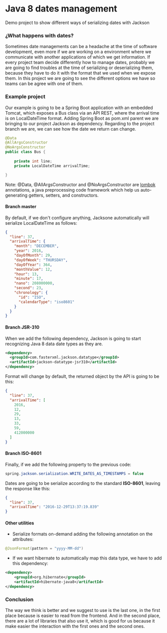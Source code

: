 # Java 8 dates management

Demo project to show different ways of serializing dates with Jackson 

### ¿What happens with dates? ###

Sometimes date managements can be a headache at the time of software development, even more if we are working on a
environment where we communicate with another applications of which we get information.
If every project team decide differently how to manage dates, probably we are going to find troubles at the time of 
serializing or deserializing them, because they have to do it with the format that we used when we expose them. In this 
project we are going to see the different options we have so teams can be agree with one of them.

### Example project ###

Our example is going to be a Spring Boot application with an embedded Tomcat, which exposes a Bus class via an API REST,
where the arrival time is on LocalDateTime format. Adding Spring Boot as pom.xml parent we are bringing to our project 
Jackson as dependency. Regarding to the project branch we are, we can see how the date we return can change.

```java
@Data
@AllArgsConstructor
@NoArgsConstructor
public class Bus {
    
    private int line;
    private LocalDateTime arrivalTime;

}
```
Note: @Data, @AllArgsConstructor and @NoArgsConstructor are [lombok](https://github.com/rzwitserloot/lombok) 
annotations, a java preprocessing code framework which help us auto-generating getters, setters, and constructors.

#### Branch master ####

By default, if we don't configure anything, Jacksone automatically will serialize LocalDateTime as follows:
```json
{
  "line": 37,
  "arrivalTime": {
    "month": "DECEMBER",
    "year": 2016,
    "dayOfMonth": 29,
    "dayOfWeek": "THURSDAY",
    "dayOfYear": 364,
    "monthValue": 12,
    "hour": 13,
    "minute": 17,
    "nano": 208000000,
    "second": 23,
    "chronology": {
      "id": "ISO",
      "calendarType": "iso8601"
    }
  }
}
```

#### Branch JSR-310 ####

When we add the following dependency, Jackson is going to start recognizing Java 8 data date types as they are.

```xml
<dependency>
  <groupId>com.fasterxml.jackson.datatype</groupId>
  <artifactId>jackson-datatype-jsr310</artifactId>
</dependency>
```
Format will change by default, the returned object by the API is going to be this:

```json
{
  "line": 37,
  "arrivalTime": [
    2016,
    12,
    29,
    13,
    33,
    59,
    412000000
  ]
}
```

#### Branch ISO-8601 ####

Finally, if we add the following property to the previous code:

```java
spring.jackson.serialization.WRITE_DATES_AS_TIMESTAMPS = false
```

Dates are going to be serialize according to the standard **ISO-8601**, leaving the response like this:

```json
{
  "line": 37,
  "arrivalTime": "2016-12-29T13:37:19.839"
}
```

#### Other utilities ####

* Serialize formats on-demand adding the following annotation on the attributes:
```java
@JsonFormat(pattern = "yyyy-MM-dd")
```
* If we want hibernate to automatically map this data type, we have to add this dependency:
```xml
<dependency>
	<groupId>org.hibernate</groupId>
	<artifactId>hibernate-java8</artifactId>
</dependency>
```

### Conclusion ###

The way we think is better and we suggest to use is the last one, in the first place because is easier to read from the
frontend. And in the second place, there are a lot of libraries that also use it, which is good for us because it make
easier the interaction with the first ones and the second ones.